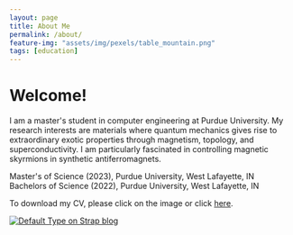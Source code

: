 ```yaml
---
layout: page
title: About Me
permalink: /about/
feature-img: "assets/img/pexels/table_mountain.png"
tags: [education]
---
```


# Welcome!
I am a master's student in computer engineering at Purdue University. My research interests are materials where quantum mechanics gives rise to extraordinary exotic properties through magnetism, topology, and superconductivity. I am particularly fascinated in controlling magnetic skyrmions in synthetic antiferromagnets.

Master's of Science (2023), Purdue University, West Lafayette, IN
Bachelors of Science (2022), Purdue University, West Lafayette, IN
 
To download my CV, please click on the image or click <a id="raw-url" href="https://raw.githubusercontent.com/natenauman/natenauman.github.io/master/CV_Nauman.pdf">here</a>.

[![Default Type on Strap blog](https://github.com/natenauman/natenauman.github.io/blob/master/assets/img/CV_Nauman.png?raw=true)](https://raw.githubusercontent.com/natenauman/natenauman.github.io/master/CV_Nauman.pdf)
